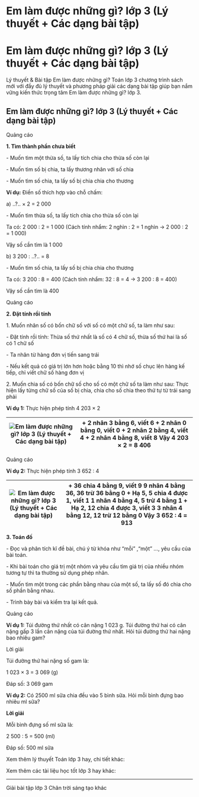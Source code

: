 # Em làm được những gì? lớp 3 (Lý thuyết + Các dạng bài tập)

# Em làm được những gì? lớp 3 (Lý thuyết + Các dạng bài tập)

Lý thuyết & Bài tập Em làm được những gì? Toán lớp 3 chương trình sách mới với đầy đủ lý thuyết và phương pháp giải các dạng bài tập giúp bạn nắm vững kiến thức trọng tâm Em làm được những gì? lớp 3.

## Em làm được những gì? lớp 3 (Lý thuyết + Các dạng bài tập)

Quảng cáo

**1\. Tìm thành phần chưa biết**

\- Muốn tìm một thừa số, ta lấy tích chia cho thừa số còn lại

\- Muốn tìm số bị chia, ta lấy thương nhân với số chia

\- Muốn tìm số chia, ta lấy số bị chia chia cho thương

**Ví dụ:** Điền số thích hợp vào chỗ chấm:

a) ..?.. × 2 = 2 000

\- Muốn tìm thừa số, ta lấy tích chia cho thừa số còn lại

Ta có: 2 000 : 2 = 1 000 (Cách tính nhẩm: 2 nghìn : 2 = 1 nghìn → 2 000 : 2 = 1 000)

Vậy số cần tìm là 1 000

b) 3 200 : ..?.. = 8

\- Muốn tìm số chia, ta lấy số bị chia chia cho thương

Ta có: 3 200 : 8 = 400 (Cách tính nhẩm: 32 : 8 = 4 → 3 200 : 8 = 400)

Vậy số cần tìm là 400

Quảng cáo

**2\. Đặt tính rồi tính**

1\. Muốn nhân số có bốn chữ số với số có một chữ số, ta làm như sau:

\- Đặt tính rồi tính: Thừa số thứ nhất là số có 4 chữ số, thừa số thứ hai là số có 1 chữ số

\- Ta nhân từ hàng đơn vị tiến sang trái

\- Nếu kết quả có giá trị lớn hơn hoặc bằng 10 thì nhớ số chục lên hàng kế tiếp, chỉ viết chữ số hàng đơn vị

2\. Muốn chia số có bốn chữ số cho số có một chữ số ta làm như sau: Thực hiện lấy từng chữ số của số bị chia, chia cho số chia theo thứ tự từ trái sang phải

**Ví dụ 1:** Thực hiện phép tính 4 203 × 2

![Em làm được những gì? lớp 3 \(Lý thuyết + Các dạng bài tập\)](https://vietjack.com/toan-3-ct/images/ly-thuyet-em-lam-duoc-nhung-gi-chuong-3-1-1.PNG) |  \+ 2 nhân 3 bằng 6, viết 6 \+ 2 nhân 0 bằng 0, viết 0 \+ 2 nhân 2 bằng 4, viết 4 \+ 2 nhân 4 bằng 8, viết 8 Vậy 4 203 × 2 = 8 406  
---|---  
  
Quảng cáo

**Ví dụ 2:** Thực hiện phép tính 3 652 : 4 

![Em làm được những gì? lớp 3 \(Lý thuyết + Các dạng bài tập\)](https://vietjack.com/toan-3-ct/images/ly-thuyet-em-lam-duoc-nhung-gi-chuong-3-1-2.PNG) |  \+ 36 chia 4 bằng 9, viết 9 9 nhân 4 bằng 36, 36 trừ 36 bằng 0 \+ Hạ 5, 5 chia 4 được 1, viết 1 1 nhân 4 bằng 4, 5 trừ 4 bằng 1 \+ Hạ 2, 12 chia 4 được 3, viết 3 3 nhân 4 bằng 12, 12 trừ 12 bằng 0 Vậy 3 652 : 4 = 913  
---|---  
  
**3\. Toán đố**

\- Đọc và phân tích kĩ đề bài, chú ý từ khóa như “mỗi” ,“một” …, yêu cầu của bài toán. 

\- Khi bài toán cho giá trị một nhóm và yêu cầu tìm giá trị của nhiều nhóm tương tự thì ta thường sử dụng phép nhân. 

\- Muốn tìm một trong các phần bằng nhau của một số, ta lấy số đó chia cho số phần bằng nhau. 

\- Trình bày bài và kiểm tra lại kết quả. 

Quảng cáo

**Ví dụ 1:** Túi đường thứ nhất có cân nặng 1 023 g. Túi đường thứ hai có cân nặng gấp 3 lần cân nặng của túi đường thứ nhất. Hỏi túi đường thứ hai nặng bao nhiêu gam?

Lời giải

Túi đường thứ hai nặng số gam là:

1 023 × 3 = 3 069 (g)

Đáp số: 3 069 gam

**Ví dụ 2:** Có 2500 ml sữa chia đều vào 5 bình sữa. Hỏi mỗi bình đựng bao nhiêu ml sữa?

**Lời giải**

Mỗi bình đựng số ml sữa là:

2 500 : 5 = 500 (ml)

Đáp số: 500 ml sữa

Xem thêm lý thuyết Toán lớp 3 hay, chi tiết khác:

Xem thêm các tài liệu học tốt lớp 3 hay khác:

* * *

Giải bài tập lớp 3 Chân trời sáng tạo khác

